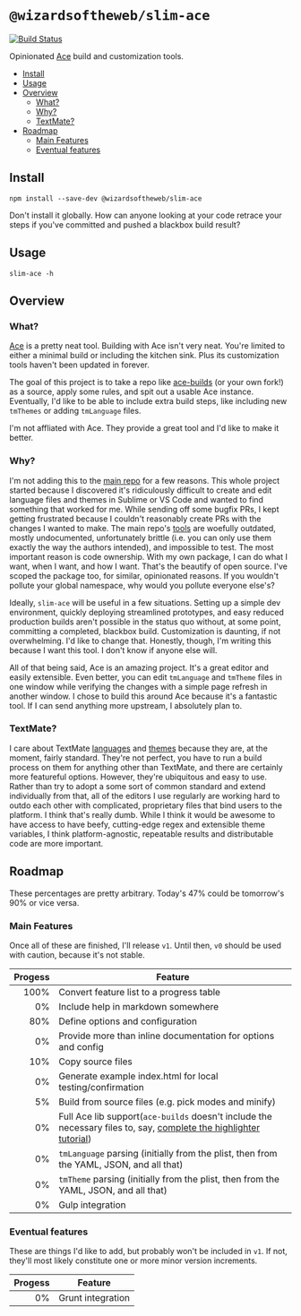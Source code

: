 # `@wizardsoftheweb/slim-ace`

[![Build Status](https://travis-ci.org/thecjharries/slim-ace.svg?branch=dev)](https://travis-ci.org/thecjharries/slim-ace)

Opinionated [Ace](https://ace.c9.io/) build and customization tools.

<!-- toc -->
- [Install](#install)
- [Usage](#usage)
- [Overview](#overview)
  * [What?](#what)
  * [Why?](#why)
  * [TextMate?](#textmate)
- [Roadmap](#roadmap)
  * [Main Features](#main-features)
  * [Eventual features](#eventual-features)
<!-- tocstop -->

## Install

```
npm install --save-dev @wizardsoftheweb/slim-ace
```
Don't install it globally. How can anyone looking at your code retrace your steps if you've committed and pushed a blackbox build result?

## Usage
```
slim-ace -h
```

## Overview
### What?

[Ace](https://ace.c9.io/) is a pretty neat tool. Building with Ace isn't very neat. You're limited to either a minimal build or including the kitchen sink. Plus its customization tools haven't been updated in forever.

The goal of this project is to take a repo like [ace-builds](https://github.com/ajaxorg/ace-builds) (or your own fork!) as a source, apply some rules, and spit out a usable Ace instance. Eventually, I'd like to be able to include extra build steps, like including new `tmThemes` or adding `tmLanguage` files.

I'm not affliated with Ace. They provide a great tool and I'd like to make it better.

### Why?

I'm not adding this to the [main repo](https://github.com/ajaxorg/ace) for a few reasons. This whole project started because I discovered it's ridiculously difficult to create and edit language files and themes in Sublime or VS Code and wanted to find something that worked for me. While sending off some bugfix PRs, I kept getting frustrated because I couldn't reasonably create PRs with the changes I wanted to make. The main repo's [tools](https://github.com/ajaxorg/ace/tree/master/tool) are woefully outdated, mostly undocumented, unfortunately brittle (i.e. you can only use them exactly the way the authors intended), and impossible to test. The most important reason is code ownership. With my own package, I can do what I want, when I want, and how I want. That's the beautify of open source. I've scoped the package too, for similar, opinionated reasons. If you wouldn't pollute your global namespace, why would you pollute everyone else's?

Ideally, `slim-ace` will be useful in a few situations. Setting up a simple dev environment, quickly deploying streamlined prototypes, and easy reduced production builds aren't possible in the status quo without, at some point, committing a completed, blackbox build. Customization is daunting, if not overwhelming. I'd like to change that. Honestly, though, I'm writing this because I want this tool. I don't know if anyone else will.

All of that being said, Ace is an amazing project. It's a great editor and easily extensible. Even better, you can edit `tmLanguage` and `tmTheme` files in one window while verifying the changes with a simple page refresh in another window. I chose to build this around Ace because it's a fantastic tool. If I can send anything more upstream, I absolutely plan to.

### TextMate?

I care about TextMate [languages](http://manual.macromates.com/en/language_grammars#language_grammars) and [themes](http://manual.macromates.com/en/themes#themes) because they are, at the moment, fairly standard. They're not perfect, you have to run a build process on them for anything other than TextMate, and there are certainly more featureful options. However, they're ubiquitous and easy to use. Rather than try to adopt a some sort of common standard and extend individually from that, all of the editors I use regularly are working hard to outdo each other with complicated, proprietary files that bind users to the platform. I think that's really dumb. While I think it would be awesome to have access to have beefy, cutting-edge regex and extensible theme variables, I think platform-agnostic, repeatable results and distributable code are more important.

## Roadmap

These percentages are pretty arbitrary. Today's 47% could be tomorrow's 90% or vice versa.

### Main Features

Once all of these are finished, I'll release `v1`. Until then, `v0` should be used with caution, because it's not stable.

| Progess | Feature |
| ------: | ------- |
|    100% | Convert feature list to a progress table |
|      0% | Include help in markdown somewhere |
|     80% | Define options and configuration |
|      0% | Provide more than inline documentation for options and config |
|     10% | Copy source files |
|      0% | Generate example index.html for local testing/confirmation |
|      5% | Build from source files (e.g. pick modes and minify) |
|      0% | Full Ace lib support(`ace-builds` doesn't include the necessary files to, say, [complete the highlighter tutorial](https://ace.c9.io/#nav=higlighter)) |
|      0% | `tmLanguage` parsing (initially from the plist, then from the YAML, JSON, and all that) |
|      0% | `tmTheme` parsing (initially from the plist, then from the YAML, JSON, and all that) |
|      0% | Gulp integration |

### Eventual features

These are things I'd like to add, but probably won't be included in `v1`. If not, they'll most likely constitute one or more minor version increments.

| Progess | Feature |
| ------: | ------- |
|      0% | Grunt integration |


